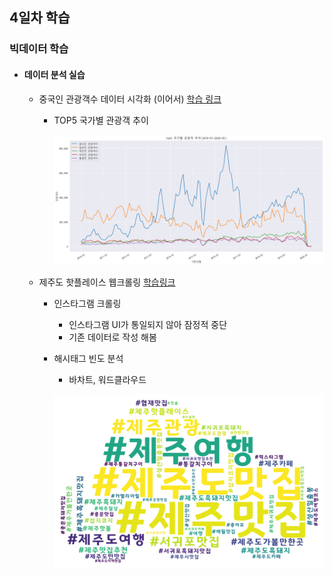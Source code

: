 ## 4일차 학습
### 빅데이터 학습

- #### 데이터 분석 실습

    - 중국인 관광객수 데이터 시각화 (이어서) [학습 링크](https://github.com/KangJeongTaek/bigdata-analysis-2024/blob/main/day03/da09_코로나19_영향_중국인관광객수_감소여부.ipynb)
        - TOP5 국가별 관광객 추이

            ![국가별관광객](https://raw.githubusercontent.com/KangJeongTaek/bigdata-analysis-2024/main/images/ba007.png)

    - 제주도 핫플레이스 웹크롤링 [학습링크](https://github.com/KangJeongTaek/bigdata-analysis-2024/blob/main/day03/da11_제주도핫플레이스_크롤링.ipynb)
        - 인스타그램 크롤링
            - 인스타그램 UI가 통일되지 않아 잠정적 중단
            - 기존 데이터로 작성 해봄
        
        - 해시태그 빈도 분석
            - 바차트, 워드클라우드

            ![워드클라우드](https://raw.githubusercontent.com/KangJeongTaek/bigdata-analysis-2024/main/images/ba008.png)